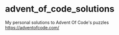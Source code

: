 # advent_of_code_solutions
My personal solutions to Advent Of Code's puzzles
https://adventofcode.com/
